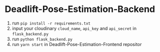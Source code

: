 # Deadlift-Pose-Estimation-Backend

1) run `pip install -r requirements.txt`
2) input your cloudinary `cloud_name`, `api_key` and `api_secret` in `flask_backend.py`
3) run `python flask_backend.py`
4) run `yarn start` in Deadlift-Pose-Estimation-Frontend repositor
